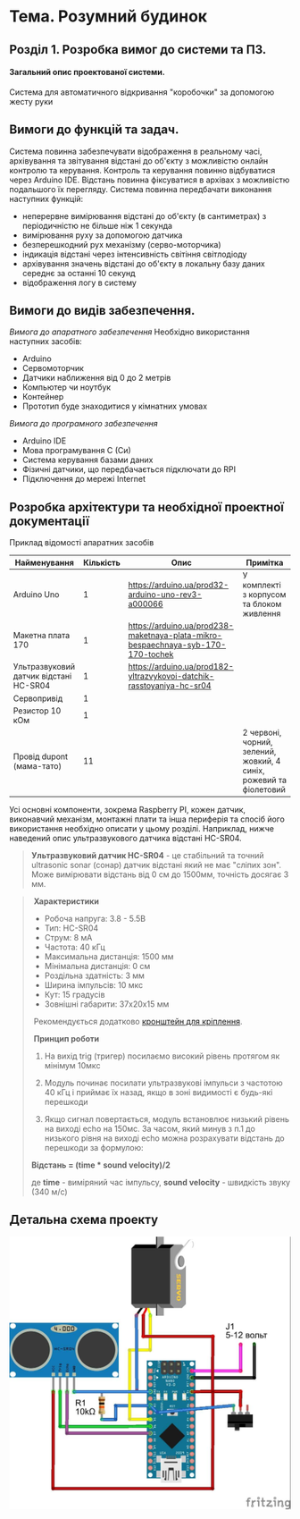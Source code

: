 # Тема. Розумний будинок
## Розділ 1. Розробка вимог до системи та ПЗ.
#### Загальний опис проектованої системи.
Система для автоматичного відкривання "коробочки" за допомогою жесту руки

## Вимоги до функцій та задач.
Система повинна забезпечувати відображення в реальному часі, архівування та звітування відстані до об'єкту з можливістю онлайн контролю та керування. Контроль та керування повинно відбуватися через Arduino IDE. Відстань повинна фіксуватися в архівах з можливістю подальшого їх перегляду.
Система повинна передбачати виконання наступних функцій:
- неперервне вимірювання відстані до об'єкту (в сантиметрах) з періодичністю не більше ніж 1 секунда
- вимірювання руху за допомогою датчика
- безперешкодний рух механізму (серво-моторчика)
- індикація відстані через інтенсивність світіння світлодіоду
- архівування значень відстані до об'єкту в локальну базу даних середнє за останні 10 секунд
- відображення логу в систему

## Вимоги до видів забезпечення.
*Вимога до апаратного забезпечення*
Необхідно використання наступних засобів:
- Arduino
- Сервомоторчик
- Датчики наближення від 0 до 2 метрів
- Компьютер чи ноутбук
- Контейнер
- Прототип буде знаходитися у кімнатних умовах

*Вимога до програмного забезпечення*
- Arduino IDE
- Мова програмування С (Си)
- Система керування базами даних
- Фізичні датчики, що передбачається підключати до RPI
- Підключення до мережі Internet

## Розробка архітектури та необхідної проектної документації
Приклад відомості апаратних засобів

| Найменування                           | Кількість | Опис                                                         | Примітка                                                  |
| -------------------------------------- | --------- | ------------------------------------------------------------ | --------------------------------------------------------- |
| Arduino Uno                         | 1         | https://arduino.ua/prod32-arduino-uno-rev3-a000066                 | У комплекті з корпусом та блоком живлення |
| Макетна плата 170                      | 1         | https://arduino.ua/prod238-maketnaya-plata-mikro-bespaechnaya-syb-170-170-tochek |                                                           |
| Ультразвуковий датчик відстані HC-SR04 | 1         | https://arduino.ua/prod182-yltrazvykovoi-datchik-rasstoyaniya-hc-sr04 |                                                           |
| Сервопривiд                             | 1         |                                                              |                                                           |
| Резистор 10 кОм                         | 1         |                                                              |                                                           |
| Провід dupont (мама-тато)              | 11         |                                                              | 2 червоні, чорний, зелений, жовкий, 4 синiх, рожевий та фiолетовий                        |

Усі основні компоненти, зокрема Raspberry PI, кожен датчик, виконавчий механізм, монтажні плати та інша периферія та спосіб його використання необхідно описати у цьому розділі. Наприклад, нижче наведений опис ультразвукового датчика відстані HC-SR04.

> **Ультразвуковий датчик HC-SR04** - це стабільний та  точний ultrasonic sonar (сонар) датчик відстані який не має "сліпих  зон". Може вимірювати відстань від 0 см до 1500мм, точність досягає 3  мм.

> ​	**Характеристики**
>
> - Робоча напруга: 3.8 - 5.5В
> - Тип: HC-SR04
> - Струм: 8 мА
> - Частота: 40 кГц
> - Максимальна дистанція: 1500 мм
> - Мінімальна дистанція: 0 см
> - Роздільна здатність: 3 мм
> - Ширина імпульсів: 10 мкс
> - Кут: 15 градусів
> - Зовнішні габарити: 37x20x15 мм
>
> ​	Рекомендується додатково [кронштейн для кріплення](https://arduino.ua/prod1244-kronshtein-dlya-krepleniya-yltrazvykovogo-datchika).
>
> ​	**Принцип роботи**
>
> 1. На вихід trig (тригер) посилаємо високий рівень протягом як мінімум 10мкс
>
> 2. Модуль починає посилати ультразвукові імпульси з частотою 40 кГц і  приймає їх назад, якщо в зоні видимості є будь-які перешкоди
>
> 3. Якщо сигнал повертається, модуль встановлює низький рівень на виході echo на 150мс. За часом, який минув з п.1 до низького рівня на виході  echo можна розрахувати відстань до перешкоди за формулою:
>
>  **Відстань = (time \* sound velocity)/2**
>
>  де **time** - виміряний час імпульсу, **sound velocity** - швидкість звуку (340 м/с)

## Детальна схема проекту
![](media/scheme_fritzing.jpg)

